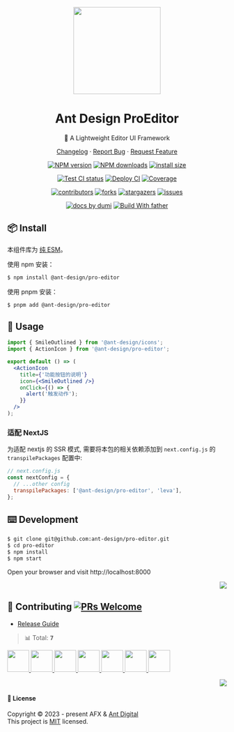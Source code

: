 <a name="readme-top"></a>

<p align="center">
  <a href="#">
    <img width="200" src="https://gw.alipayobjects.com/zos/antfincdn/upvrAjAPQX/Logo_Tech%252520UI.svg">
  </a>
</p>

<h1 align="center">Ant Design ProEditor</h1>

<div align="center">

🌟 A Lightweight Editor UI Framework

[Changelog](./CHANGELOG.md) · [Report Bug][issues-url] · [Request Feature][issues-url]

<!-- SHIELD GROUP -->

[![NPM version][npm-image]][npm-url] [![NPM downloads][download-image]][download-url] [![install size][npm-size]][npm-size-url]

[![Test CI status][test-ci]][test-ci-url] [![Deploy CI][release-ci]][release-ci-url] [![Coverage][coverage]][codecov-url]

[![contributors][contributors-shield]][contributors-url] [![forks][forks-shield]][forks-url] [![stargazers][stargazers-shield]][stargazers-url] [![issues][issues-shield]][issues-url]

[![ docs by dumi][dumi-url]](https://d.umijs.org/) [![Build With father][father-url]](https://github.com/umijs/father/)

<!-- gitpod url -->

[gitpod-badge]: https://img.shields.io/badge/Gitpod-ready--to--code-blue?logo=gitpod
[gitpod-url]: https://gitpod.io/#https://github.com/ant-design/@ant-design/pro-editor

<!-- umi url -->

[dumi-url]: https://img.shields.io/badge/docs%20by-dumi-blue
[father-url]: https://img.shields.io/badge/build%20with-father-028fe4.svg

<!-- npm url -->

[npm-image]: https://img.shields.io/npm/v/@ant-design/pro-editor.svg?style=flat-square&color=deepgreen&label=latest
[npm-url]: https://npmjs.org/package/@ant-design/pro-editor
[npm-size]: https://img.shields.io/bundlephobia/minzip/@ant-design/pro-editor?color=deepgreen&label=gizpped%20size&style=flat-square
[npm-size-url]: https://packagephobia.com/result?p=@ant-design/pro-editor

<!-- coverage -->

[coverage]: https://codecov.io/gh/ant-design/pro-editor/branch/main/graph/badge.svg
[codecov-url]: https://codecov.io/gh/ant-design/pro-editor/branch/main

<!-- Github CI -->

[test-ci]: https://github.com/ant-design/pro-editor/actions/workflows/test.yml/badge.svg
[test-ci-url]: https://github.com/ant-design/pro-editor/actions/workflows/test.yml
[release-ci]: https://github.com/ant-design/pro-editor/actions/workflows/release.yml/badge.svg
[release-ci-url]: https://github.com/ant-design/pro-editor/actions/workflows/release.yml/
[download-image]: https://img.shields.io/npm/dm/@ant-design/pro-editor.svg?style=flat-square
[download-url]: https://npmjs.org/package/@ant-design/pro-editor

<!-- contributors -->

[contributors-shield]: https://img.shields.io/github/contributors/ant-design/pro-editor.svg?style=flat
[contributors-url]: https://github.com/ant-design/pro-editor/graphs/contributors

<!-- forks -->

[forks-shield]: https://img.shields.io/github/forks/ant-design/pro-editor.svg?style=flat
[forks-url]: https://github.com/ant-design/pro-editor/network/members

<!-- stargazers -->

[stargazers-shield]: https://img.shields.io/github/stars/ant-design/pro-editor.svg?style=flat
[stargazers-url]: https://github.com/ant-design/pro-editor/stargazers

<!-- issues -->

[issues-shield]: https://img.shields.io/github/issues/ant-design/pro-editor.svg?style=flat
[issues-url]: https://github.com/ant-design/pro-editor/issues/new/choose

</div>

## 📦 Install

本组件库为 [纯 ESM](https://gist.github.com/sindresorhus/a39789f98801d908bbc7ff3ecc99d99c)。

使用 npm 安装：

```bash
$ npm install @ant-design/pro-editor
```

使用 pnpm 安装：

```bash
$ pnpm add @ant-design/pro-editor
```

## 🔨 Usage

```jsx
import { SmileOutlined } from '@ant-design/icons';
import { ActionIcon } from '@ant-design/pro-editor';

export default () => (
  <ActionIcon
    title={'功能按钮的说明'}
    icon={<SmileOutlined />}
    onClick={() => {
      alert('触发动作');
    }}
  />
);
```

### 适配 NextJS

为适配 nextjs 的 SSR 模式, 需要将本包的相关依赖添加到 `next.config.js` 的 `transpilePackages` 配置中:

```js
// next.config.js
const nextConfig = {
  // ...other config
  transpilePackages: ['@ant-design/pro-editor', 'leva'],
};
```

## ⌨️ Development

```bash
$ git clone git@github.com:ant-design/pro-editor.git
$ cd pro-editor
$ npm install
$ npm start
```

Open your browser and visit http://localhost:8000

<div align="right">

[![][back-to-top]](#readme-top)

</div>

## 🤝 Contributing [![PRs Welcome](https://img.shields.io/badge/PRs-welcome-brightgreen.svg?style=flat-square)](http://makeapullrequest.com)

- [Release Guide](https://github.com/ant-design/pro-editor/wiki/release)

<!-- CONTRIBUTION GROUP -->

> 📊 Total: <kbd>**7**</kbd>

<a href="https://github.com/arvinxx" title="arvinxx">
  <img src="https://avatars.githubusercontent.com/u/28616219?v=4" width="50" />
</a>
<a href="https://github.com/rdmclin2" title="rdmclin2">
  <img src="https://avatars.githubusercontent.com/u/4705237?v=4" width="50" />
</a>
<a href="https://github.com/actions-user" title="actions-user">
  <img src="https://avatars.githubusercontent.com/u/65916846?v=4" width="50" />
</a>
<a href="https://github.com/chenshuai2144" title="chenshuai2144">
  <img src="https://avatars.githubusercontent.com/u/8186664?v=4" width="50" />
</a>
<a href="https://github.com/ONLY-yours" title="ONLY-yours">
  <img src="https://avatars.githubusercontent.com/u/52664827?v=4" width="50" />
</a>
<a href="https://github.com/meganjohnson96" title="meganjohnson96">
  <img src="https://avatars.githubusercontent.com/u/136729222?v=4" width="50" />
</a>
<a href="https://github.com/xlkang" title="xlkang">
  <img src="https://avatars.githubusercontent.com/u/36946503?v=4" width="50" />
</a>

<!-- CONTRIBUTION END -->

<div align="right">

[![][back-to-top]](#readme-top)

</div>

#### 📝 License

Copyright © 2023 - present AFX & [Ant Digital](antdigital.com) <br />
This project is [MIT](./LICENSE) licensed.

<!-- SHIELD LINK GROUP -->

[back-to-top]: https://img.shields.io/badge/-BACK_TO_TOP-151515?style=flat-square
